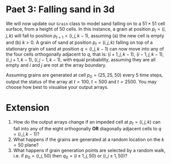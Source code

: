 # Paet 3: Falling sand in 3d
We will now update our `Grain` class to model sand falling on to a $51 \times 51$ cell surface, from a height of $50$ cells. In this instance, a grain at position $p_t=(i, j, k)$ will fall to position $p_{t+1} = (i, j, k-1)$, assuming (a) the new cell is empty and (b) $k > 0$. A grain of sand at position $p_t=(i,j,k)$ falling on top of a stationary grain of sand at position $q=(i,j,k-1)$ can now move into any of the four cells orthogonally adjacent to $q$, that is: $(i+1,j,k-1)$, $(i-1, j, k-1)$, $(i, j+1, k-1)$, $(i, j-1, k-1)$, with equal probability, assuming they are all empty and $i$ and $j$ are not at the array boundary.  

Assuming grains are generated at cell $p_0=(25, 25, 50)$ every 5 time steps, output the status of the array at $t=100$, $t=500$ and $t=2500$. You may choose how best to visualise your output arrays.

# Extension
1. How do the output arrays change if an impeded cell at $p_t = (i,j,k)$ can fall into any of the eight orthogonally **OR** diagonally adjacent cells to $q=(i,j,k-1)$?
2. What happens if the grains are generated at a random location on the $k=50$ plane?
3. What happens if grain generation points are selected by a random walk, i.e. if $p_0 = (i,j,50)$ then $q_0 = (i \pm 1, j, 50)$ or $(i, j \pm1, 50)$?
